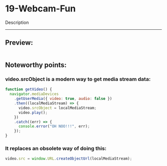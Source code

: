 # 19-Webcam-Fun

Description

---

## Preview:

<p align="center">
    <img src=""></img>
</p>

## Noteworthy points:

### video.srcObject is a modern way to get media stream data:

```javascript
function getVideo() {
  navigator.mediaDevices
    .getUserMedia({ video: true, audio: false })
    .then((localMediaStream) => {
      video.srcObject = localMediaStream;
      video.play();
    })
    .catch((err) => {
      console.error("OH NOO!!!", err);
    });
}
```

### It replaces an obsolete way of doing this:

```javascript
video.src = window.URL.createObjectUrl(localMediaStream);
```
